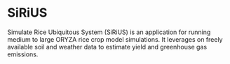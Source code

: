 # SiRiUS
 Simulate Rice Ubiquitous System (SiRiUS) is an application for running medium to large ORYZA rice crop model simulations. It leverages on freely available soil and weather data to estimate yield and greenhouse gas emissions.
